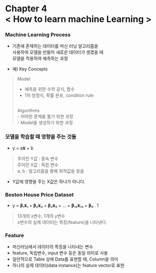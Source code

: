 Chapter 4<br/>
< How to learn machine Learning >
===============================


### Machine Learning Process
- 기존에 존재하는 데이터를 머신 러닝 알고리즘을<br/>
사용하여 모델을 만들어 새로운 데이터가 생겼을 때<br/>
모델을 적용하여 예측하는 과정

- 예) Key Concepts
> Model<br/>
> - 예측을 위한 수학 공식, 함수<br/>
> - 1차 방정식, 확률 분포, condition rule<br/>
> <br/>
> Algorithms<br/>
> - 어떠한 문제를 풀기 위한 과정<br/>
> - Model을 생성하기 위한 과정


### 모델을 학습할 때 영향을 주는 것들
- y = a𝛞 + b
> 주어진 Y값 : 종속 변수<br/>
> 주어진 X값 : 독립 변수<br/>
> a, b : 알고리즘을 통해 최적값을 찾음

- Y값에 영향을 주는 X값은 하나가 아니다.


### Boston House Price Dataset
- y = 𝛃₁𝛞₁ + 𝛃₂𝛞₂ + 𝛃₃𝛞₃ + ... + 𝛃₁₃𝛞₁₃ + 𝛃₀ ∙ 1
> 13개의 x변수, 1개의 y변수<br/>
> x변수의 실제 데이터는 특징(feature)을 나타낸다.


### Feature
- 머신러닝에서 데이터의 특징을 나타내는 변수
- feature, 독립변수, input 변수 등은 동일 의미로 사용
- 일만적으로 Table 상에 Data를 표현할 때, Column을 의미
- 하나의 실제 데이터(data instance)는 feature vector로 표현
